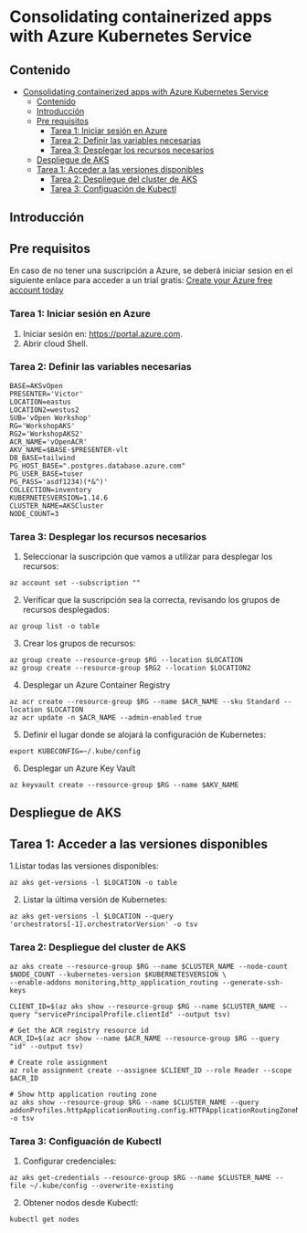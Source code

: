 # Consolidating containerized apps with Azure Kubernetes Service

## Contenido
<!-- TOC -->
- [Consolidating containerized apps with Azure Kubernetes Service](#consolidating-containerized-apps-with-azure-kubernetes-service)
  - [Contenido](#contenido)
  - [Introducción](#introducci%c3%b3n)
  - [Pre requisitos](#pre-requisitos)
    - [Tarea 1: Iniciar sesión en Azure](#tarea-1-iniciar-sesi%c3%b3n-en-azure)
    - [Tarea 2: Definir las variables necesarias](#tarea-2-definir-las-variables-necesarias)
    - [Tarea 3: Desplegar los recursos necesarios](#tarea-3-desplegar-los-recursos-necesarios)
  - [Despliegue de AKS](#despliegue-de-aks)
  - [Tarea 1: Acceder a las versiones disponibles](#tarea-1-acceder-a-las-versiones-disponibles)
    - [Tarea 2: Despliegue del cluster de AKS](#tarea-2-despliegue-del-cluster-de-aks)
    - [Tarea 3: Configuación de Kubectl](#tarea-3-configuaci%c3%b3n-de-kubectl)
<!-- /TOC -->


## Introducción


## Pre requisitos

En caso de no tener una suscripción a Azure, se deberá iniciar sesion en el siguiente enlace para acceder a un trial gratis: [Create your Azure free account today](https://azure.microsoft.com/en-us/free/)

### Tarea 1: Iniciar sesión en Azure

1.  Iniciar sesión en: <https://portal.azure.com>.
2.  Abrir cloud Shell.

### Tarea 2: Definir las variables necesarias

```
BASE=AKSvOpen
PRESENTER='Victor'
LOCATION=eastus
LOCATION2=westus2
SUB='vOpen Workshop'
RG='WorkshopAKS'
RG2='WorkshopAKS2'
ACR_NAME='vOpenACR'
AKV_NAME=$BASE-$PRESENTER-vlt
DB_BASE=tailwind
PG_HOST_BASE=".postgres.database.azure.com"
PG_USER_BASE=tuser
PG_PASS='asdf1234)(*&^)'
COLLECTION=inventory
KUBERNETESVERSION=1.14.6
CLUSTER_NAME=AKSCluster
NODE_COUNT=3
```


### Tarea 3: Desplegar los recursos necesarios

1. Seleccionar la suscripción que vamos a utilizar para desplegar los recursos:
```
az account set --subscription ""
```
2. Verificar que la suscripción sea la correcta, revisando los grupos de recursos desplegados:
```
az group list -o table
```
3. Crear los grupos de recursos:
```
az group create --resource-group $RG --location $LOCATION
az group create --resource-group $RG2 --location $LOCATION2
```
4. Desplegar un Azure Container Registry
```
az acr create --resource-group $RG --name $ACR_NAME --sku Standard --location $LOCATION
az acr update -n $ACR_NAME --admin-enabled true
```
5. Definir el lugar donde se alojará la configuración de Kubernetes:
```
export KUBECONFIG=~/.kube/config
```
6. Desplegar un Azure Key Vault
```
az keyvault create --resource-group $RG --name $AKV_NAME
```

## Despliegue de AKS

## Tarea 1: Acceder a las versiones disponibles


1.Listar todas las versiones disponibles:
```
az aks get-versions -l $LOCATION -o table
```
2. Listar la última versión de Kubernetes:
```
az aks get-versions -l $LOCATION --query 'orchestrators[-1].orchestratorVersion' -o tsv

```


### Tarea 2: Despliegue del cluster de AKS

```
az aks create --resource-group $RG --name $CLUSTER_NAME --node-count $NODE_COUNT --kubernetes-version $KUBERNETESVERSION \
--enable-addons monitoring,http_application_routing --generate-ssh-keys
```

```
CLIENT_ID=$(az aks show --resource-group $RG --name $CLUSTER_NAME --query "servicePrincipalProfile.clientId" --output tsv)
```
```
# Get the ACR registry resource id
ACR_ID=$(az acr show --name $ACR_NAME --resource-group $RG --query "id" --output tsv)
```

```
# Create role assignment
az role assignment create --assignee $CLIENT_ID --role Reader --scope $ACR_ID
```

```
# Show http application routing zone
az aks show --resource-group $RG --name $CLUSTER_NAME --query addonProfiles.httpApplicationRouting.config.HTTPApplicationRoutingZoneName -o tsv
```

### Tarea 3: Configuación de Kubectl
1. Configurar credenciales:
```
az aks get-credentials --resource-group $RG --name $CLUSTER_NAME --file ~/.kube/config --overwrite-existing
```
2. Obtener nodos desde Kubectl:
```
kubectl get nodes
```
